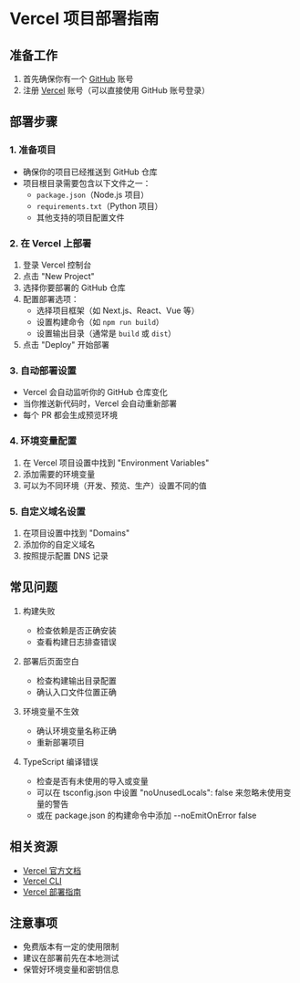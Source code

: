 # Vercel 项目部署指南

## 准备工作

1. 首先确保你有一个 [GitHub](https://github.com) 账号
2. 注册 [Vercel](https://vercel.com) 账号（可以直接使用 GitHub 账号登录）

## 部署步骤

### 1. 准备项目

- 确保你的项目已经推送到 GitHub 仓库
- 项目根目录需要包含以下文件之一：
  - `package.json`（Node.js 项目）
  - `requirements.txt`（Python 项目）
  - 其他支持的项目配置文件

### 2. 在 Vercel 上部署

1. 登录 Vercel 控制台
2. 点击 "New Project"
3. 选择你要部署的 GitHub 仓库
4. 配置部署选项：
   - 选择项目框架（如 Next.js、React、Vue 等）
   - 设置构建命令（如 `npm run build`）
   - 设置输出目录（通常是 `build` 或 `dist`）
5. 点击 "Deploy" 开始部署

### 3. 自动部署设置

- Vercel 会自动监听你的 GitHub 仓库变化
- 当你推送新代码时，Vercel 会自动重新部署
- 每个 PR 都会生成预览环境

### 4. 环境变量配置

1. 在 Vercel 项目设置中找到 "Environment Variables"
2. 添加需要的环境变量
3. 可以为不同环境（开发、预览、生产）设置不同的值

### 5. 自定义域名设置

1. 在项目设置中找到 "Domains"
2. 添加你的自定义域名
3. 按照提示配置 DNS 记录

## 常见问题

1. 构建失败
   - 检查依赖是否正确安装
   - 查看构建日志排查错误

2. 部署后页面空白
   - 检查构建输出目录配置
   - 确认入口文件位置正确

3. 环境变量不生效
   - 确认环境变量名称正确
   - 重新部署项目

4. TypeScript 编译错误
   - 检查是否有未使用的导入或变量
   - 可以在 tsconfig.json 中设置 "noUnusedLocals": false 来忽略未使用变量的警告
   - 或在 package.json 的构建命令中添加 --noEmitOnError false

## 相关资源

- [Vercel 官方文档](https://vercel.com/docs)
- [Vercel CLI](https://vercel.com/cli)
- [Vercel 部署指南](https://vercel.com/guides)

## 注意事项

- 免费版本有一定的使用限制
- 建议在部署前先在本地测试
- 保管好环境变量和密钥信息
